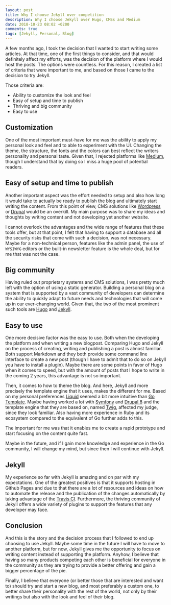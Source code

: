 ```yaml
---
layout: post
title: Why I choose Jekyll over competition
description: Why I choose Jekyll over Hugo, CMSs and Medium
date: 2018-10-23 08:02 +0200
comments: true
tags: [Jekyll, Personal, Blog]
---
```


A few months ago, I took the decision that I wanted to start writing some articles. At that time, one of the first things to consider, and that would definitely affect my efforts, was the decision of the platform where I would host the posts. The options were countless. For this reason, I created a list of criteria that were important to me, and based on those I came to the decision to try Jekyll. 

Those criteria are: 

- Ability to customize the look and feel
- Easy of setup and time to publish 
- Thriving and big community
- Easy to use

## Customization
One of the most important must-have for me was the ability to apply my personal look and feel and to able to experiment with the UI.
Changing the theme, the structure, the fonts and the colors can best reflect the writers personality and personal taste.
Given that, I rejected platforms like [Medium](https://medium.com), though I understand that by doing so I miss a huge pool of potential readers.

## Easy of setup and time to publish

Another important aspect was the effort needed to setup and also how long it would take to actually be ready to publish the blog and ultimately start writing the content.
From this point of view, CMS solutions like [Wordpress](https://wordpress.org) or [Drupal](https://www.drupal.org) would be an overkill. My main purpose was to share my ideas and thoughts by writing content and not developing yet another website. 

I cannot overlook the advantages and the wide range of features that these tools offer, but at that point, I felt that having to support a database and all the security risks that come with such a decision, was not necessary. Maybe for a non-technical person, features like the admin panel, the use of `WYSIWYG` editors  or the built-in newsletter feature is the whole deal, but for me that was not the case.

## Big community
 Having ruled out proprietary systems and CMS solutions, I was pretty much left with the option of using a static generator. Building a personal blog on a system that is supported by a vast community of developers can determine the ability to quickly adapt to future needs and technologies that will come up in our ever-changing world. Given that, the two of the most prominent such tools are [Hugo](https://gohugo.io) and [Jekyll](https://jekyllrb.com/).

<div class="github-card" data-github="jekyll/jekyll" data-width="400" data-height="153" data-theme="default"></div>
<script src="https://cdn.jsdelivr.net/github-cards/latest/widget.js"></script>

<div class="github-card" data-github="gohugoio/hugo" data-width="400" data-height="153" data-theme="default"></div>
<script src="https://cdn.jsdelivr.net/github-cards/latest/widget.js"></script>


## Easy to use
One more decisive factor was the easy to use. Both when the developing the platform and when writing a new blogpost. 
Comparing Hugo and Jekyll on the process of creating, writing and publishing a post is almost familiar. Both support Markdown and they both provide some command line interface to create a new post (though I have to admit that to do so on Jekyll you have to install a plugin). Maybe there are some points in favor of Hugo when it comes to speed, but with the amount of posts that I hope to write in the coming 2 years, this advantage is not so important. 

Then, it comes to how to theme the blog. And here, Jekyll and more precisely the template engine that it uses, makes the different for me. 
Based on my personal preferences [Liquid](https://shopify.github.io/liquid/) seemed a bit more intuitive than [Go Template](https://golang.org/pkg/html/template/). 
Maybe having worked a lot with [Symfony](https://symfony.com/) and [Drupal 8](https://www.drupal.org/8) and the template engine that they are based on, named [Twig](https://twig.symfony.com/), affected my judge, since they look familiar. Also having more experience in Ruby and its ecosystem compared to the equivalent of Go further adds to this.

The important for me was that it enables me to create a rapid prototype and start focusing on the content quite fast.

Maybe in the future, and if I gain more knowledge and experience in the Go community, I will change my mind, but since then I will continue with Jekyll.


## Jekyll
My experience so far with Jekyll is amazing and on par with my expectations. One of the greatest positives is that it supports hosting in Github Pages and due to that there are a lot of resources and ideas on how to automate the release and the publication of the changes automatically by taking advantage of the [Travis CI](https://travis-ci.org/). Furthermore, the thriving community of Jekyll offers a wide variety of plugins to support the features that any developer may face. 

## Conclusion 
And this is the story and the decision process that I followed to end up choosing to use Jekyll. Maybe some time in the future I will have to move to another platform, but for now, Jekyll gives me the opportunity to focus on writing content instead of supporting the platform. Anyhow, I believe that having so many products competing each other is beneficial for everyone in the community as they are trying to provide a better offering and gain a bigger percentage of the pie.

Finally, I believe that everyone (or better those that are interested and want to) should try and start a new blog, and most preferably a custom one, to better share their personality with the rest of the world, not only by their writings but also with the look and feel of their blog.